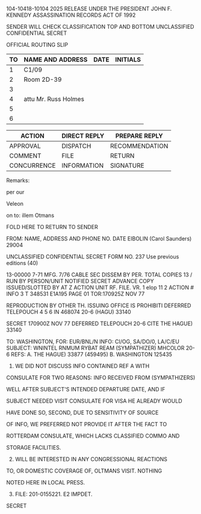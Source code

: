 104-10418-10104 2025 RELEASE UNDER THE PRESIDENT JOHN F. KENNEDY ASSASSINATION RECORDS ACT OF 1992

SENDER WILL CHECK CLASSIFICATION TOP AND BOTTOM
UNCLASSIFIED CONFIDENTIAL SECRET

OFFICIAL ROUTING SLIP

TO | NAME AND ADDRESS | DATE | INITIALS
---|---|---|---
1 | C1/09 | | 
2 | Room 2D-39 | |
3 | | |
4 | attu Mr. Russ Holmes | |
5 | | |
6 | | |

ACTION | DIRECT REPLY | PREPARE REPLY
---|---|---
APPROVAL | DISPATCH | RECOMMENDATION
COMMENT | FILE | RETURN
CONCURRENCE | INFORMATION | SIGNATURE

Remarks:

per our

Veleon

on to: illem Otmans

FOLD HERE TO RETURN TO SENDER

FROM: NAME, ADDRESS AND PHONE NO. DATE
EIBOLIN (Carol Saunders) 29004

UNCLASSIFIED CONFIDENTIAL SECRET
FORM NO. 237 Use previous editions (40)

13-00000
7-71 MFG. 7/76
CABLE SEC DISSEM BY PER. TOTAL COPIES 13 / RUN BY
PERSON/UNIT NOTIFIED SECRET
ADVANCE COPY ISSUED/SLOTTED BY AT Z
ACTION UNIT RF. FILE. VR.
1
elop 11 2
ACTION # INFO 3
T 348531 E1A195 PAGE 01
TOR:170925Z NOV 77

REPRODUCTION BY OTHER TH.
ISSUING OFFICE IS PROHIBITI
DEFERRED TELEPOUCH
4
5
6
IN 468074
20-6
(HAGU) 33140

SECRET 170900Z NOV 77 DEFERRED TELEPOUCH
20-6
CITE THE HAGUE) 33140

TO: WASHINGTON,
FOR: EUR/BNL/N INFO: CI/OG, SA/DO/0, LA/C/EU
SUBJECT: WNINTEL RNMUM RYBAT REAM (SYMPATHIZER) MHCOLOR
20-6
REFS: A. THE HAGUE) 33877 (459495)
B. WASHINGTON 125435

1. WE DID NOT DISCUSS INFO CONTAINED REF A WITH

CONSULATE FOR TWO REASONS: INFO RECEIVED FROM (SYMPATHIZERS)

WELL AFTER SUBJECT'S INTENDED DEPARTURE DATE, AND IF

SUBJECT NEEDED VISIT CONSULATE FOR VISA HE ALREADY WOULD

HAVE DONE SO, SECOND, DUE TO SENSITIVITY OF SOURCE

OF INFO, WE PREFERRED NOT PROVIDE IT AFTER THE FACT TO

ROTTERDAM CONSULATE, WHICH LACKS CLASSIFIED COMMO AND

STORAGE FACILITIES.

2. WILL BE INTERESTED IN ANY CONGRESSIONAL REACTIONS

TO, OR DOMESTIC COVERAGE OF, OLTMANS VISIT. NOTHING

NOTED HERE IN LOCAL PRESS.

3. FILE: 201-0155221. E2 IMPDET.

SECRET
